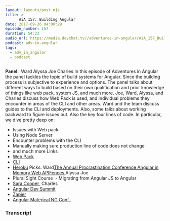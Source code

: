 ```yaml
---
layout: layouts/post.njk
title: >
      AiA 157: Building Angular
date: 2017-09-26 04:00:29
episode_number: 157
duration: 54:23
audio_url: https://media.devchat.tv//adventures-in-angular/AiA_157_Building_Angular.mp3
podcast: adv-in-angular
tags: 
  - adv_in_angular
  - podcast
---
```


 **Panel:&nbsp;** Ward Alyssa Joe Charles In this episode of Adventures in Angular the panel tackles the topic of build systems for Angular. Since the building process is subjective to experience and options. The panel talks about different ways to build based on their own qualification and prior knowledge of things like web pack, system JS, and much more. Joe, Ward, Alyssa, and Charles discuss how Web Pack is used, and individual problems they encounter in areas of the CLI and other areas. Ward and the team discuss guides to the CLI and deployments. Also, some talks about working backward to figure issues out. Also the key four lines of code. In particular, we dive pretty deep on:
- Issues with Web pack
- Using Node Server
- Encounter problems with the CLI
- Manually making sure production line of code does not change
- and much more
Links
- [Web Pack](https://webpack.js.org)
- [CLI](https://cli.angular.io)
- [Heroku](https://www.heroku.com)
Picks: Ward[The Annual Procrastination Conference&nbsp;](https://procrastinationconference10.wordpress.com)[Angular in Memory Web API](https://github.com/angular/in-memory-web-api)[Fences&nbsp;](http://www.imdb.com/title/tt2671706/)Alyssa Joe
- Plural Sight Course&nbsp; - Migrating from Angular JS to Angular
- [Sara Cooper&nbsp;](http://thecooperreview.com)
Charles
- [Angular Dev Summit](https://angulardevsummit.com)
- [Zapier](https://zapier.com)
- [Angular Materical NG Conf.&nbsp;](https://www.ng-conf.org/sessions/angular-material-2-workshop/)


### Transcript


